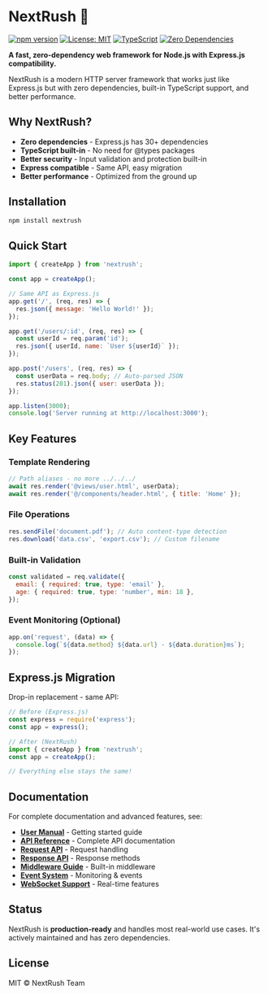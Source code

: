 # NextRush 🚀

[![npm version](https://img.shields.io/npm/v/nextrush.svg)](https://www.npmjs.com/package/nextrush)
[![License: MIT](https://img.shields.io/badge/License-MIT-yellow.svg)](https://opensource.org/licenses/MIT)
[![TypeScript](https://img.shields.io/badge/TypeScript-Ready-blue.svg)](https://www.typescriptlang.org/)
[![Zero Dependencies](https://img.shields.io/badge/Dependencies-0-green.svg)](https://www.npmjs.com/package/nextrush)

**A fast, zero-dependency web framework for Node.js with Express.js compatibility.**

NextRush is a modern HTTP server framework that works just like Express.js but with zero dependencies, built-in TypeScript support, and better performance.

## Why NextRush?

- **Zero dependencies** - Express.js has 30+ dependencies
- **TypeScript built-in** - No need for @types packages
- **Better security** - Input validation and protection built-in
- **Express compatible** - Same API, easy migration
- **Better performance** - Optimized from the ground up

## Installation

```bash
npm install nextrush
```

## Quick Start

```javascript
import { createApp } from 'nextrush';

const app = createApp();

// Same API as Express.js
app.get('/', (req, res) => {
  res.json({ message: 'Hello World!' });
});

app.get('/users/:id', (req, res) => {
  const userId = req.param('id');
  res.json({ userId, name: `User ${userId}` });
});

app.post('/users', (req, res) => {
  const userData = req.body; // Auto-parsed JSON
  res.status(201).json({ user: userData });
});

app.listen(3000);
console.log('Server running at http://localhost:3000');
```

## Key Features

### Template Rendering

```javascript
// Path aliases - no more ../../../
await res.render('@views/user.html', userData);
await res.render('@/components/header.html', { title: 'Home' });
```

### File Operations

```javascript
res.sendFile('document.pdf'); // Auto content-type detection
res.download('data.csv', 'export.csv'); // Custom filename
```

### Built-in Validation

```javascript
const validated = req.validate({
  email: { required: true, type: 'email' },
  age: { required: true, type: 'number', min: 18 },
});
```

### Event Monitoring (Optional)

```javascript
app.on('request', (data) => {
  console.log(`${data.method} ${data.url} - ${data.duration}ms`);
});
```

## Express.js Migration

Drop-in replacement - same API:

```javascript
// Before (Express.js)
const express = require('express');
const app = express();

// After (NextRush)
import { createApp } from 'nextrush';
const app = createApp();

// Everything else stays the same!
```

## Documentation

For complete documentation and advanced features, see:

- **[User Manual](https://github.com/0xTanzim/nextrush/blob/main/docs/USER-MANUAL.md)** - Getting started guide
- **[API Reference](https://github.com/0xTanzim/nextrush/blob/main/docs/API-REFERENCE.md)** - Complete API documentation
- **[Request API](https://github.com/0xTanzim/nextrush/blob/main/docs/REQUEST.md)** - Request handling
- **[Response API](https://github.com/0xTanzim/nextrush/blob/main/docs/RESPONSE.md)** - Response methods
- **[Middleware Guide](https://github.com/0xTanzim/nextrush/blob/main/docs/MIDDLEWARE.md)** - Built-in middleware
- **[Event System](https://github.com/0xTanzim/nextrush/blob/main/docs/EVENT-DRIVEN-ARCHITECTURE.md)** - Monitoring & events
- **[WebSocket Support](https://github.com/0xTanzim/nextrush/blob/main/docs/WEBSOCKET.md)** - Real-time features

## Status

NextRush is **production-ready** and handles most real-world use cases. It's actively maintained and has zero dependencies.

## License

MIT © NextRush Team
